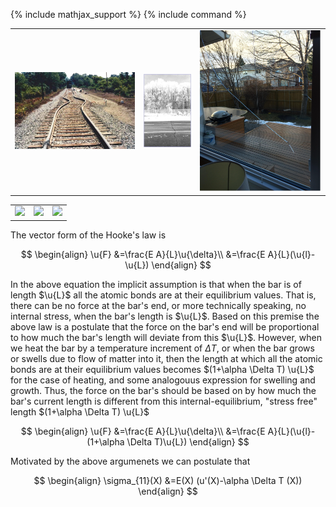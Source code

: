 {% include mathjax_support %}
{% include command %}

|   |   |   |
|---|---|---|
|  ![](./Images/2021-09-27-22-47-17.png)  |  ![](./Images/2021-09-27-23-08-22.png) | ![](./Images/2021-09-27-23-19-48.png)|








|   |   | |
|---|---|---|
|![](./Images/2021-09-27-23-06-12.png)   |  ![](./Images/2021-09-27-23-05-06.png) | ![](./Images/2021-09-27-23-05-41.png) |



The vector form of the Hooke's law is

$$
\begin{align}
\u{F}
&=\frac{E A}{L}\u{\delta}\\
&=\frac{E A}{L}(\u{l}-\u{L})
\end{align}
$$

In the above equation the implicit assumption is that when the  bar is of length $\u{L}$ all the atomic bonds are at their equilibrium values. That is, there can be no force at the bar's end, or more technically speaking, no internal stress, when the bar's length is $\u{L}$. Based on this premise  the above law is a postulate that the force on the bar's end will be proportional to how much the bar's length will deviate from this $\u{L}$. However, when we heat the bar by a temperature increment of $\Delta T$, or when the bar grows or swells due to flow of matter into it,  then the length at which  all the atomic bonds are at their equilibrium values becomes $(1+\alpha \Delta T) \u{L}$ for the case of heating, and some analogouus expression for swelling and growth. Thus, the force on the bar's should be based on by how much the bar's current length is different from this internal-equilibrium, "stress free" length $(1+\alpha \Delta T) \u{L}$

$$
\begin{align}
\u{F}
&=\frac{E A}{L}\u{\delta}\\
&=\frac{E A}{L}(\u{l}-(1+\alpha \Delta T)\u{L})
\end{align}
$$


Motivated by the above argumenets we can postulate that 

$$
\begin{align}
\sigma_{11}(X)
&=E(X) (u'(X)-\alpha \Delta T (X))
\end{align}
$$
